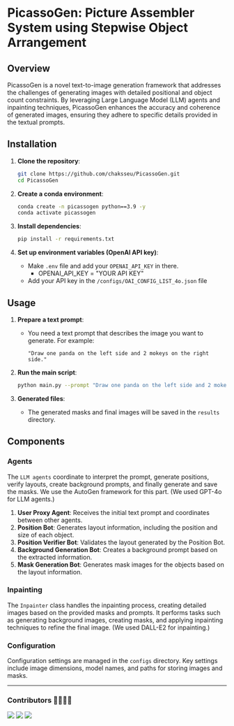 # PicassoGen: Picture Assembler System using Stepwise Object Arrangement

## Overview

PicassoGen is a novel text-to-image generation framework that addresses the challenges of generating images with detailed positional and object count constraints. By leveraging Large Language Model (LLM) agents and inpainting techniques, PicassoGen enhances the accuracy and coherence of generated images, ensuring they adhere to specific details provided in the textual prompts.

## Installation

1. **Clone the repository**:
    ```bash
    git clone https://github.com/chaksseu/PicassoGen.git
    cd PicassoGen
    ```

2. **Create a conda environment**:
    ```bash
    conda create -n picassogen python==3.9 -y
    conda activate picassogen
    ```

3. **Install dependencies**:
    ```bash
    pip install -r requirements.txt
    ```

4. **Set up environment variables (OpenAI API key)**:
    - Make `.env` file and add your `OPENAI_API_KEY` in there.
      - OPENAI_API_KEY = "YOUR API KEY"
    - Add your API key in the `/configs/OAI_CONFIG_LIST_4o.json` file

## Usage

1. **Prepare a text prompt**:
    - You need a text prompt that describes the image you want to generate. For example:
      ```
      "Draw one panda on the left side and 2 mokeys on the right side."
      ```

2. **Run the main script**:
    ```bash
    python main.py --prompt "Draw one panda on the left side and 2 mokeys on the right side."
    ```

3. **Generated files**:
    - The generated masks and final images will be saved in the `results` directory.

## Components

### Agents

The `LLM agents` coordinate to interpret the prompt, generate positions, verify layouts, create background prompts, and finally generate and save the masks. We use the AutoGen framework for this part. (We used GPT-4o for LLM agents.)

1. **User Proxy Agent**: Receives the initial text prompt and coordinates between other agents.
2. **Position Bot**: Generates layout information, including the position and size of each object.
3. **Position Verifier Bot**: Validates the layout generated by the Position Bot.
4. **Background Generation Bot**: Creates a background prompt based on the extracted information.
5. **Mask Generation Bot**: Generates mask images for the objects based on the layout information.

### Inpainting

The `Inpainter` class handles the inpainting process, creating detailed images based on the provided masks and prompts. It performs tasks such as generating background images, creating masks, and applying inpainting techniques to refine the final image. (We used DALL-E2 for inpainting.)

### Configuration

Configuration settings are managed in the `configs` directory. Key settings include image dimensions, model names, and paths for storing images and masks.


---

### Contributors 👩‍💻👨‍💻

<a href="https://github.com/chaksseu"><img src="https://img.shields.io/badge/chaksseu-black?style=social-square&logo=github&logoColor=white"/></a>
<a href="https://github.com/csjihwanh"><img src="https://img.shields.io/badge/csjihwanh-black?style=social-square&logo=github&logoColor=white"/></a>
<a href="https://github.com/xwsa568"><img src="https://img.shields.io/badge/xwsa568-black?style=social-square&logo=github&logoColor=white"/></a>


